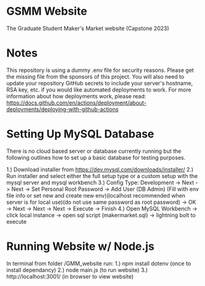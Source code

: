 # GSMM Website
The Graduate Student Maker's Market website (Capstone 2023)

# Notes
This repository is using a dummy .env file for security reasons. Please get the missing file from the sponsors of this project. You will also need to update your repository GitHub secrets to include your server's hostname, RSA key, etc. if you would like automated deployments to work. For more information about how deployments work, please read: https://docs.github.com/en/actions/deployment/about-deployments/deploying-with-github-actions

# Setting Up MySQL Database
There is no cloud based server or database currently running but the following outlines how to set up a basic database for testing purposes.

1.) Download installer from https://dev.mysql.com/downloads/installer/
2.) Run installer and select either the full setup type or a custom setup with the mysql server and mysql workbench
3.) Config Type: Development -> Next -> Next -> Set Personal Root Password -> Add User (DB Admin) (Fill with env file info or set new and create new env)(localhost recommended when server is for local use)(do not use same password as root password) -> OK -> Next -> Next -> Next -> Execute -> Finish
4.) Open MySQL Workbench -> click local instance -> open sql script (makermarket.sql) -> lightning bolt to execute

# Running Website w/ Node.js
In terminal from folder /GMM_website run:
1.) npm install dotenv (once to install dependancy)
2.) node main.js (to run website)
3.) http://localhost:3001/ (in browser to view website)
